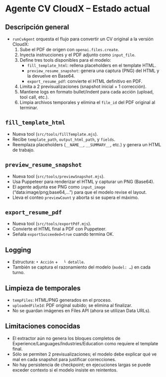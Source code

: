 # Agente CV CloudX – Estado actual

## Descripción general
- `runCvAgent` orquesta el flujo para convertir un CV original a la versión CloudX:
  1. Sube el PDF de origen con `openai.files.create`.
  2. Inyecta instrucciones y el PDF adjunto como `input_file`.
  3. Define tres tools disponibles para el modelo:
     - `fill_template_html`: rellena placeholders en el template HTML.
     - `preview_resume_snapshot`: genera una captura (PNG) del HTML y la devuelve en Base64.
     - `export_resume_pdf`: convierte el HTML definitivo en PDF.
  4. Limita a 2 previsualizaciones (snapshot inicial + 1 corrección).
  5. Mantiene logs en formato bullet/indent para cada acción (upload, tool call, etc.).
  6. Limpia archivos temporales y elimina el `file_id` del PDF original al terminar.

## `fill_template_html`
- Nueva tool (`src/tools/fillTemplate.mjs`).
- Recibe `template_path`, `output_html_path`, y `fields`.
- Reemplaza placeholders (`__NAME__`, `__SUMMARY__`, etc.) y genera un HTML de trabajo.

## `preview_resume_snapshot`
- Nueva tool (`src/tools/previewSnapshot.mjs`).
- Usa Puppeteer para renderizar el HTML y capturar un PNG (Base64). 
- El agente adjunta ese PNG como `input_image` (“data:image/png;base64,…”) para que el modelo revise el layout.
- Lleva el conteo `previewCount` y aborta si se supera el máximo.

## `export_resume_pdf`
- Nueva tool (`src/tools/exportPdf.mjs`).
- Convierte el HTML final a PDF con Puppeteer.
- Señala `exportSucceeded=true` cuando termina OK.

## Logging
- Estructura: `• Acción` + `  └ detalle`.
- También se captura el razonamiento del modelo (`model: …`) en cada turno.

## Limpieza de temporales
- `tempFiles`: HTML/PNG generados en el proceso.
- `uploadedFileId`: PDF original subido; se elimina al finalizar.
- No se guardan imágenes en Files API (ahora se utilizan Data URLs).

## Limitaciones conocidas
- El extractor aún no genera los bloques completos de Experience/Languages/Industries/Education como requiere el template final.
- Sólo se permiten 2 previsualizaciones; el modelo debe explicar qué ve mal en cada snapshot para justificar correcciones.
- No hay persistencia de checkpoint; en ejecuciones largas se puede exceder contexto si el modelo insiste en reintentos.

